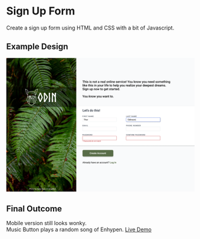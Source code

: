 # Sign Up Form
Create a sign up form using HTML and CSS with a bit of Javascript.

## Example Design
<img src="./img/sign-up-form.png" width="500">

## Final Outcome
Mobile version still looks wonky.  
Music Button plays a random song of Enhypen.
[Live Demo](https://jmndz.github.io/sign-up-form)

